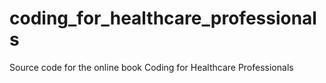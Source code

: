 # coding_for_healthcare_professionals
Source code for the online book Coding for Healthcare Professionals
